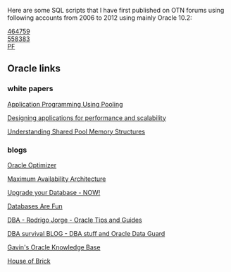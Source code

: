 Here are some SQL scripts that I have first published on OTN forums using following accounts from 2006 to 2012 using mainly Oracle 10.2:

<a href=https://community.oracle.com/tech/developers/profile/discussions/464759>464759</a>
<br>
<a href=https://community.oracle.com/tech/developers/profile/discussions/558383>558383</a>
<br>
<a href=https://community.oracle.com/tech/developers/profile/discussions/Pierre%20Forstmann>PF</a>
<br>

## Oracle links

### white papers

<a href=https://download.oracle.com/ocomdocs/global/Application_Programming_Using_Pooling.pdf>Application Programming Using Pooling</a>

<a href=https://www.oracle.com/technetwork/database/performance/designing-applications-for-performa-131870.pdf>Designing applications for performance and
scalability</a>

<a href=https://www.oracle.com/technetwork/database/manageability/ps-s003-274003-106-1-fin-v2-128827.pdf>Understanding Shared Pool Memory Structures</a>

### blogs
<a href=https://blogs.oracle.com/optimizer/>Oracle Optimizer</a>

<a href=https://blogs.oracle.com/maa/>Maximum Availability Architecture</a>

<a href=https://mikedietrichde.com/>Upgrade your Database - NOW!</a>

<a href=https://dohdatabase.com/>Databases Are Fun</a>

<a href=https://www.dbarj.com.br>DBA - Rodrigo Jorge - Oracle Tips and Guides</a>

<a href=https://www.ludovicocaldara.net/dba/>DBA survival BLOG - DBA stuff and Oracle Data Guard</a>

<a href=https://gavinsoorma.com.au/>Gavin's Oracle Knowledge Base</a>

<a href=https://houseofbrick.com/blog/>House of Brick</a>

